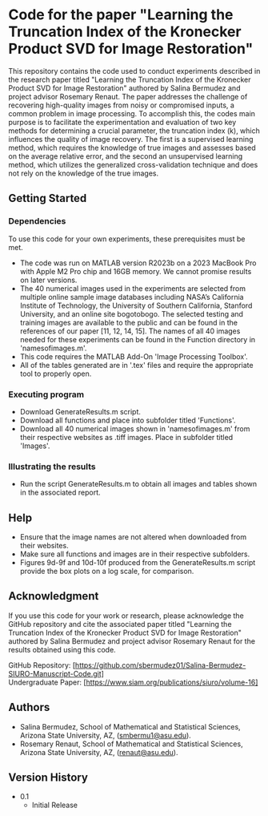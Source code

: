 # Code for the paper "Learning the Truncation Index of the Kronecker Product SVD for Image Restoration" 

This repository contains the code used to conduct experiments described in the research paper titled "Learning the Truncation Index of the Kronecker Product SVD for Image Restoration" authored by Salina Bermudez and project advisor Rosemary Renaut. The paper addresses the challenge of recovering high-quality images from noisy or compromised inputs, a common problem in image processing. To accomplish this, the codes main purpose is to facilitate the experimentation and evaluation of two key methods for determining a crucial parameter, the truncation index (k), which influences the quality of image recovery. The first is a supervised learning method, which requires the knowledge of true images and assesses based on the average relative error, and the second an unsupervised learning method, which utilizes the generalized cross-validation technique and does not rely on the knowledge of the true images. 

## Getting Started
### Dependencies
To use this code for your own experiments, these prerequisites must be met. 
* The code was run on MATLAB version R2023b on a 2023 MacBook Pro with Apple M2 Pro chip and 16GB memory. We cannot promise results on later versions.
* The 40 numerical images used in the experiments are selected from multiple online sample image databases including NASA’s California Institute of Technology, the University of Southern California, Stanford University, and an online site bogotobogo. The selected testing and training images are available to the public and can be found in the references of our paper [11, 12, 14, 15]. The names of all 40 images needed for these experiments can be found in the Function directory in 'namesofimages.m'.
* This code requires the MATLAB Add-On 'Image Processing Toolbox'.
* All of the tables generated are in '.tex' files and require the appropriate tool to properly open.

### Executing program
* Download GenerateResults.m script.
* Download all functions and place into subfolder titled 'Functions'.
* Download all 40 numerical images shown in 'namesofimages.m' from their respective websites as .tiff images. Place in subfolder titled 'Images'.
  

### Illustrating the results
* Run the script GenerateResults.m to obtain all images and tables shown in the associated report.

## Help
* Ensure that the image names are not altered when downloaded from their websites.
* Make sure all functions and images are in their respective subfolders.
* Figures 9d-9f and 10d-10f produced from the GenerateResults.m script provide the box plots on a log scale, for comparison. 

## Acknowledgment

If you use this code for your work or research, please acknowledge the GitHub repository and cite the associated paper titled "Learning the Truncation Index of the Kronecker Product SVD for Image Restoration" authored by Salina Bermudez and project advisor Rosemary Renaut for the results obtained using this code.

GitHub Repository: [https://github.com/sbermudez01/Salina-Bermudez-SIURO-Manuscript-Code.git]
<br>
Undergraduate Paper: [https://www.siam.org/publications/siuro/volume-16]


## Authors
* Salina Bermudez, School of Mathematical and Statistical Sciences, Arizona State University, AZ, (smbermu1@asu.edu).
* Rosemary Renaut, School of Mathematical and Statistical Sciences, Arizona State University, AZ, (renaut@asu.edu).

## Version History
* 0.1
  * Initial Release




